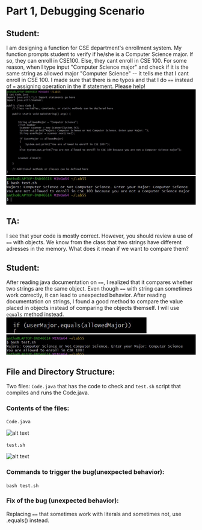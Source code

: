 # Part 1, Debugging Scenario 

## Student: 
I am designing a function for CSE department's enrollment system. My function prompts student to verify if he/she is a Computer Science major. If so, they can enroll in CSE100. Else, they cant enroll in CSE 100. For some reason, when I type input "Computer Science major" and check if it is the same string as allowed major "Computer Science" -- it tells me that I cant enroll in CSE 100. I made sure that there is no typos and that I do ``` == ``` instead of ``` = ``` assigning operation in the if statement. Please help! 
![alt text](Lab5one.JPG)
![alt text](Lab5two.JPG)

## TA: 
I see that your code is mostly correct. However, you should review a use of ``` == ``` with objects. We know from the class that two strings have different adresses in the memory. What does it mean if we want to compare them? 

## Student: 
After reading java documentation on ```==```, I realized that it compares whether two strings are the same object. Even though ``` == ``` with string can sometimes work correctly, it can lead to unexpected behavior. After reading documentation on strings, I found a good method to compare the value placed in objects instead of comparing the objects themself. I will use ``` equals ``` method instead.
![alt text](Lab5three.JPG)
![alt text](Lab5four.JPG)

## File and Directory Structure:
Two files: ``` Code.java ``` that has the code to check and ``` test.sh ``` script that compiles and runs the Code.java. 


### Contents of the files: 
```Code.java```

![alt text](Lab5five.JPG)

```test.sh```

![alt text](Lab5six.JPG)

### Commands to trigger the bug(unexpected behavior):
```bash test.sh ```

### Fix of the bug (unexpected behavior): 
Replacing ``` == ``` that sometimes work with literals and sometimes not, use .equals() instead.  




